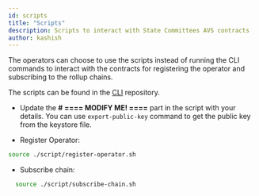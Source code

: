 ```yaml
---
id: scripts
title: "Scripts"
description: Scripts to interact with State Committees AVS contracts
author: kashish
---
```


The operators can choose to use the scripts instead of running the CLI commands to interact with the contracts for registering the operator and subscribing to the rollup chains.

The scripts can be found in the [CLI](https://github.com/Lagrange-Labs/lsc-client-cli/tree/develop/script) repository.

- Update the **# ==== MODIFY ME! ====** part in the script with your details. You can use `export-public-key` command to get the public key from the keystore file.

- Register Operator:

```bash
source ./script/register-operator.sh
```

- Subscribe chain:

```bash
  source ./script/subscribe-chain.sh
```
